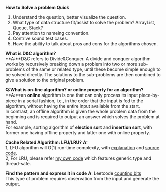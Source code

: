 **How to Solve a problem Quick**  
1. Understand the question, better visualize the question.  
2. What type of data structure fit/assist to solve the problem? ArrayList, Queue, Stack?   
3. Pay attention to nameing convention.  
4. Contrive sound test cases.   
5. Have the ability to talk about pros and cons for the algorithms chosen. 

**What is D&C algorithm?**   
**A:**D&C refers to Divide&Conquer. A divide and conquer algorithm works by recursively breaking down a problem into two or more sub-problems of the same or related type, until these become simple enough to be solved directly. The solutions to the sub-problems are then combined to give a solution to the original problem.

**Q:What is on-line algorithm? or online property for an algorithm?**  
**A:**an **online** algorithm is one that can only process its input piece-by-piece in a serial fashion, i.e., in the order that the input is fed to the algorithm, without having the entire input available from the start.  
In contrast, an offline algorithm is given the whole problem data from the beginning and is required to output an answer which solves the problem at hand.  
For example, sorting algorithm of **election sort** and **insertion sort**, with former one having offline property and latter one with online property.  

**Cache Related Algorithm: LFU/LRU?**
**A:**   
1, LFU algorithm will O(1) run-time complexity, with [explanation](http://dhruvbird.com/lfu.pdf) and [source code](https://svn.apache.org/repos/asf/activemq/trunk/activemq-kahadb-store/src/main/java/org/apache/activemq/util/LFUCache.java).   
2, For LRU, please refer [my own code](https://github.com/ppwatchic/JobHunting/blob/master/LRUCache.java) which features generic type and thread-safe. 

**Find the pattern and express it in code**
**A**: Leetcode [counting bits](https://leetcode.com/problems/counting-bits/)  
This type of problem requires observation from the input and generate the output. 



